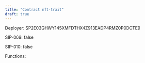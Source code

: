 ```yaml
---
title: "Contract nft-trait"
draft: true
---
```

Deployer: SP2E03GHWY145XMFDTHX4Z913EADP4RMZ0P0DCTE9

SIP-009: false

SIP-010: false

Functions:

